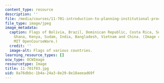 ```yaml
---
content_type: resource
description: ''
file: /media/courses/11-701-introduction-to-planning-institutional-processes-in-developing-countries-fall-2003/8a76dbbc1b4a24a38e298e18aeead69f_11-701f03.jpg
file_type: image/jpeg
image_metadata:
  caption: Flags of Bolivia, Brazil, Dominican Republic, Costa Rica, South Africa,
    Ghana, Kenya, Sudam, India, Bangladesh, Vietnam and China. (Image courtesy of
    MIT OpenCourseWare.)
  credit: ''
  image-alt: Flags of various countries.
learning_resource_types: []
ocw_type: OCWImage
resourcetype: Image
title: 11-701f03.jpg
uid: 8a76dbbc-1b4a-24a3-8e29-8e18aeead69f
---
```

